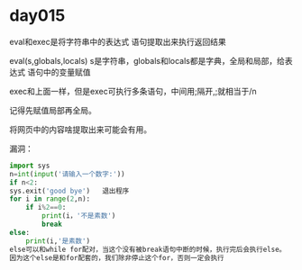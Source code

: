 

# day015

eval和exec是将字符串中的表达式 语句提取出来执行返回结果

eval(s,globals,locals) s是字符串，globals和locals都是字典，全局和局部，给表达式 语句中的变量赋值

exec和上面一样，但是exec可执行多条语句，中间用;隔开,;就相当于/n

记得先赋值局部再全局。

将网页中的内容啥提取出来可能会有用。

漏洞：

```python
import sys
n=int(input('请输入一个数字:'))
if n<2:
sys.exit('good bye')   退出程序
for i in range(2,n):
    if i%2==0:
        print(i，'不是素数')
        break
else:
    print(i,'是素数')
else可以和while for配对，当这个没有被break语句中断的时候，执行完后会执行else。
因为这个else是和for配套的，我们除非停止这个for，否则一定会执行
```

